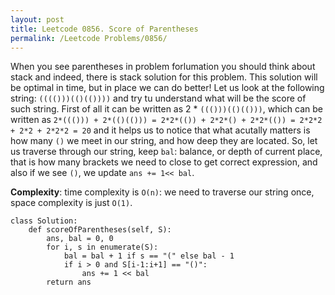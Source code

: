 ```yaml
---
layout: post
title: Leetcode 0856. Score of Parentheses
permalink: /Leetcode Problems/0856/
---
```


When you see parentheses in problem forlumation you should think about stack and indeed, there is stack solution for this problem. This solution will be optimal in time, but in place we can do better! Let us look at the following string:
`(((()))(()(())))` and try tu understand what will be the score of such string.
First of all it can be written as 2 * `((()))(()(()))`, which can be written as `2*((())) + 2*(()(())) = 2*2*(()) + 2*2*() + 2*2*(()) = 2*2*2 + 2*2 + 2*2*2 = 20` and it helps us to notice that what acutally matters is how many `()` we meet in our string, and how deep they are located. So, let us traverse through our string, keep `bal`: balance, or depth of current place, that is how many brackets we need to close to get correct expression, and also if we see `()`, we update `ans += 1<< bal`.

**Complexity**: time complexity is `O(n)`: we need to traverse our string once, space complexity is just `O(1)`.

```
class Solution:
    def scoreOfParentheses(self, S):
        ans, bal = 0, 0
        for i, s in enumerate(S):
            bal = bal + 1 if s == "(" else bal - 1
            if i > 0 and S[i-1:i+1] == "()":
                ans += 1 << bal
        return ans
```
